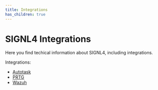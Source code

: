 ```yaml
---
title: Integrations
has_children: true
---
```


# SIGNL4 Integrations

Here you find techical information about SIGNL4, including integrations.

Integrations:
- [Autotask](/docs/integrations/autotask/autotask.html)
- [PRTG](/docs/integrations/prtg/prtg.html)
- [Wazuh](/docs/integrations/wazuh/wazuh.html)
